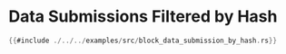 # Data Submissions Filtered by Hash

```rs
{{#include ./../../examples/src/block_data_submission_by_hash.rs}}
```

